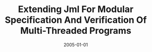 ---
title: "Extending Jml For Modular Specification And Verification Of Multi-Threaded Programs"
date: 2005-01-01
venue: "ECOOP 2005 - Object-Oriented Programming, 19th European Conference, Glasgow, UK, July 25-29, 2005, Proceedings"
paperurl: https://doi.org/10.1007/11531142_24
authors: "Edwin Rodriguez, Matthew B Dwyer, Cormac Flanagan, John Hatcliff, Gary T Leavens and Robby"
awards: ""
---